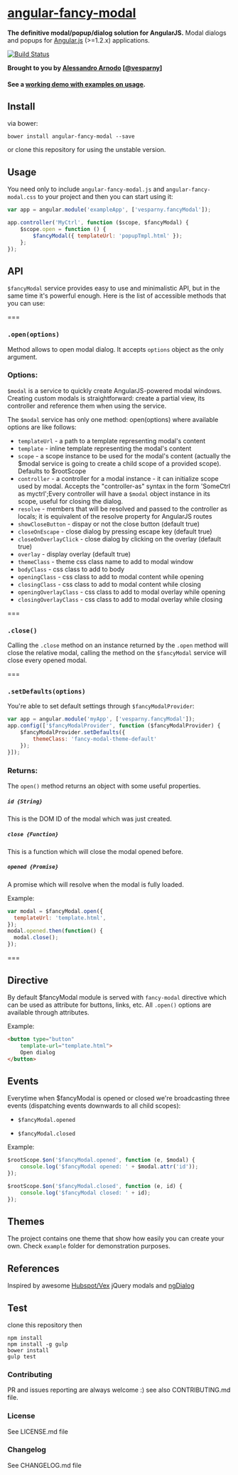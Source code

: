 # [angular-fancy-modal](http://vesparny.github.io/angular-fancy-modal)

**The definitive modal/popup/dialog solution for AngularJS.**
Modal dialogs and popups for [Angular.js](http://angularjs.org/) (>=1.2.x) applications.

[![Build Status](https://secure.travis-ci.org/vesparny/angular-fancy-modal.svg)](http://travis-ci.org/vesparny/angular-fancy-modal)

**Brought to you by [Alessandro Arnodo](http://alessandro.arnodo.net) [[@vesparny](https://twitter.com/vesparny)]**

#### See a [working demo with examples on usage](http://vesparny.github.io/angular-fancy-modal/).

## Install

via bower:

```
bower install angular-fancy-modal --save
```

or clone this repository for using the unstable version.

## Usage

You need only to include `angular-fancy-modal.js` and  `angular-fancy-modal.css` to your project and then you can start using it:

```javascript
var app = angular.module('exampleApp', ['vesparny.fancyModal']);

app.controller('MyCtrl', function ($scope, $fancyModal) {
	$scope.open = function () {
		$fancyModal({ templateUrl: 'popupTmpl.html' });
	};
});
```

## API

`$fancyModal` service provides easy to use and minimalistic API, but in the same time it's powerful enough. Here is the list of accessible methods that you can use:

===

### `.open(options)`

Method allows to open modal dialog. It accepts `options` object as the only argument.

### Options:

`$modal` is a service to quickly create AngularJS-powered modal windows. Creating custom modals is straightforward: create a partial view, its controller and reference them when using the service.

The `$modal` service has only one method: open(options) where available options are like follows:

* `templateUrl` - a path to a template representing modal's content
* `template` - inline template representing the modal's content
* `scope` - a scope instance to be used for the modal's content (actually the $modal service is going to create a child scope of a provided scope). Defaults to $rootScope
* `controller` - a controller for a modal instance - it can initialize scope used by modal. Accepts the "controller-as" syntax in the form 'SomeCtrl as myctrl';Every controller will have a `$modal` object instance in its scope, useful for closing the dialog.
* `resolve` - members that will be resolved and passed to the controller as locals; it is equivalent of the resolve property for AngularJS routes
* `showCloseButton` - dispay or not the close button (default true)
* `closeOnEscape` - close dialog by pressing escape key (default true)
* `closeOnOverlayClick` - close dialog by clicking on the overlay  (default true)
* `overlay` - display overlay  (default true)
* `themeClass` - theme css class name to add to modal window
* `bodyClass` - css class to add to body
* `openingClass` - css class to add to modal content while opening
* `closingClass` - css class to add to modal content while closing
* `openingOverlayClass` - css class to add to modal overlay while opening
* `closingOverlayClass` - css class to add to modal overlay while closing

===

### `.close()`

Calling the `.close` method on an instance returned by the `.open` method will close the relative modal, calling the method on the `$fancyModal` service will close every opened modal.

===

### `.setDefaults(options)`

You're able to set default settings through `$fancyModalProvider`:

```javascript
var app = angular.module('myApp', ['vesparny.fancyModal']);
app.config(['$fancyModalProvider', function ($fancyModalProvider) {
	$fancyModalProvider.setDefaults({
		themeClass: 'fancy-modal-theme-default'
	});
}]);
```

### Returns:

The `open()` method returns an object with some useful properties.

##### ``id {String}``

This is the DOM ID of the modal which was just created.

##### `close {Function}`

This is a function which will close the modal opened before.

##### `opened {Promise}`

A promise which will resolve when the modal is fully loaded.

Example:

```javascript
var modal = $fancyModal.open({
  templateUrl: 'template.html',
});
modal.opened.then(function() {
  modal.close();
});
```
===

## Directive

By default $fancyModal module is served with `fancy-modal` directive which can be used as attribute for buttons, links, etc. All `.open()` options are available through attributes.

Example:

```html
<button type="button"
	template-url="template.html">
	Open dialog
</button>
```
## Events

Everytime when $fancyModal is opened or closed we're broadcasting three events (dispatching events downwards to all child scopes):

- `$fancyModal.opened`

- `$fancyModal.closed`

Example:

```javascript
$rootScope.$on('$fancyModal.opened', function (e, $modal) {
	console.log('$fancyModal opened: ' + $modal.attr('id'));
});

$rootScope.$on('$fancyModal.closed', function (e, id) {
	console.log('$fancyModal closed: ' + id);
});
```

## Themes

The project contains one theme that show how easily you can create your own. Check `example` folder for demonstration purposes.

## References

Inspired by awesome [Hubspot/Vex](https://github.com/HubSpot/vex) jQuery modals and [ngDialog](https://github.com/likeastore/ngDialog)

## Test

clone this repository then

```
npm install
npm install -g gulp
bower install
gulp test
```

### Contributing

PR and issues reporting are always welcome :)
see also CONTRIBUTING.md file.

### License

See LICENSE.md file

### Changelog

See CHANGELOG.md file
